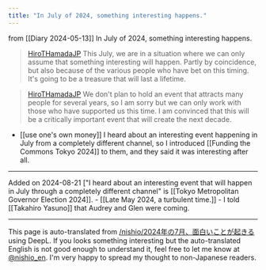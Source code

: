 ```yaml
---
title: "In July of 2024, something interesting happens."
---
```


from  [[Diary 2024-05-13]]
In July of 2024, something interesting happens.
> [HiroTHamadaJP](https://twitter.com/HiroTHamadaJP/status/1790001995866067204/history) This July, we are in a situation where we can only assume that something interesting will happen. Partly by coincidence, but also because of the various people who have bet on this timing. It's going to be a treasure that will last a lifetime.

> [HiroTHamadaJP](https://twitter.com/HiroTHamadaJP/status/1790008183165006126) We don't plan to hold an event that attracts many people for several years, so I am sorry but we can only work with those who have supported us this time.
>  I am convinced that this will be a critically important event that will create the next decade.

- [[use one's own money]]
I heard about an interesting event happening in July from a completely different channel, so I introduced [[Funding the Commons Tokyo 2024]] to them, and they said it was interesting after all.
---

Added on 2024-08-21
["I heard about an interesting event that will happen in July through a completely different channel" is [[Tokyo Metropolitan Governor Election 2024]].
    - [[Late May 2024, a turbulent time.]]
    - I told [[Takahiro Yasuno]] that Audrey and Glen were coming.


---
This page is auto-translated from [/nishio/2024年の7月、面白いことが起きる](https://scrapbox.io/nishio/2024年の7月、面白いことが起きる) using DeepL. If you looks something interesting but the auto-translated English is not good enough to understand it, feel free to let me know at [@nishio_en](https://twitter.com/nishio_en). I'm very happy to spread my thought to non-Japanese readers.